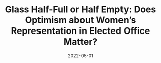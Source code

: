 ---
title: "Glass Half-Full or Half Empty: Does Optimism about Women’s Representation in Elected Office Matter?"
collection: publications
permalink: /publication/2022-HalfFull
excerpt: "Recent years have seen an unprecedented number of women candidates running for public office. Does the resulting potential for greater gender equality in political representation have downstream effects on individual-level political attitudes, particularly among women voters? Given the partisan imbalance in women’s candidacies, do Republican and Democratic voters experience the growing gender parity in political representation differently? We explore these questions by employing a survey experiment in the 2018 Cooperative Election Study (CES) that manipulates the perceived trajectory of women’s representation in politics. Our results suggest that priming future optimism as compared to pessimism in women’s representation has little overall effect on the gender gap in political efficacy and interest, but that party affiliation can be a moderator in this context. We discuss the broader implications of our findings for women’s engagement in politics."
date: 2022-05-01
venue: 'Journal of Women, Politics & Policy'
#paperurl: '/files/articles/kraft2021reliable_accepted.pdf'
#appendix: '/files/articles/kraft2021reliable_appendix.pdf'
#link: 'https://doi.org/10.1177/1532673X211041570'
citation: 'Kraft, Patrick, Kathleen Dolan. (forthcoming). &quot;Glass Half-Full or Half Empty: Does Optimism about Women’s Representation in Elected Office Matter?&quot; <i>Journal of Women, Politics & Policy</i>.'
---
